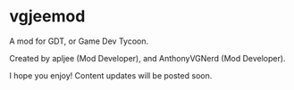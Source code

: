 vgjeemod
========

A mod for GDT, or Game Dev Tycoon.

Created by apljee (Mod Developer), and AnthonyVGNerd (Mod Developer).

I hope you enjoy! Content updates will be posted soon.
